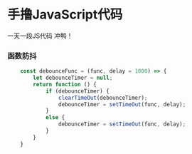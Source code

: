 <!--
 * @@file: 
 * @Author: majiaao
 * @Date: 2020-12-22 19:31:50
-->
# 手撸JavaScript代码
一天一段JS代码 冲鸭！

### 函数防抖


``` JavaScript
    const debounceFunc = (func, delay = 1000) => {
        let debounceTimer = null;
        return function () {
            if (debounceTimer) {
                clearTimeOut(debounceTimer);
                debounceTimer = setTimeOut(func, delay);
            }
            else {
                debounceTimer = setTimeOut(func, delay);
            }
        }
    }
```
